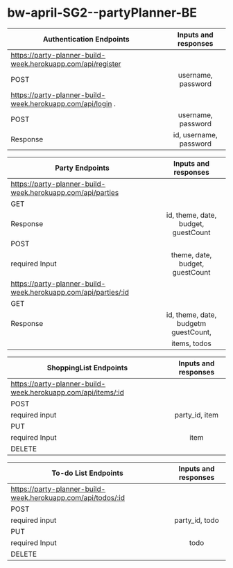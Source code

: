 # bw-april-SG2--partyPlanner-BE

| Authentication Endpoints                                                    |  Inputs and responses                   | 
|-----------------------------------------------------------------------------|:---------------------------------------:|
|https://party-planner-build-week.herokuapp.com/api/register                  |                                         | 
| POST                                                                        | username, password                      |     
|https://party-planner-build-week.herokuapp.com/api/login .                   |                                         | 
| POST                                                                        | username, password                      |  
| Response                                                                    | id, username, password                  |   



| Party Endpoints                                                             |  Inputs and responses                   | 
|-----------------------------------------------------------------------------|:---------------------------------------:|
|https://party-planner-build-week.herokuapp.com/api/parties                   |                                         | 
| GET                                                                         |                                         |     
| Response                                                                    | id, theme, date, budget, guestCount     | 
| POST                                                                        |                                         | 
| required Input                                                              | theme, date, budget, guestCount         | 
|https://party-planner-build-week.herokuapp.com/api/parties/:id               |                                         | 
| GET                                                                         |                                         |  
| Response                                                                    | id, theme, date, budgetm guestCount,    |
|                                                                             | items, todos                            |  


| ShoppingList Endpoints                                                      |  Inputs and responses                   | 
|-----------------------------------------------------------------------------|:---------------------------------------:|
|https://party-planner-build-week.herokuapp.com/api/items/:id                 |                                         | 
| POST                                                                        |                                         |     
| required input                                                              | party_id, item                          | 
| PUT                                                                         |                                         | 
| required Input                                                              | item                                    | 
| DELETE                                                                      |                                         | 


| To-do List Endpoints                                                        |  Inputs and responses                   | 
|-----------------------------------------------------------------------------|:---------------------------------------:|
|https://party-planner-build-week.herokuapp.com/api/todos/:id                 |                                         | 
| POST                                                                        |                                         |     
| required input                                                              | party_id, todo                          | 
| PUT                                                                         |                                         | 
| required Input                                                              | todo                                    | 
| DELETE                                                                      |                                         | 
